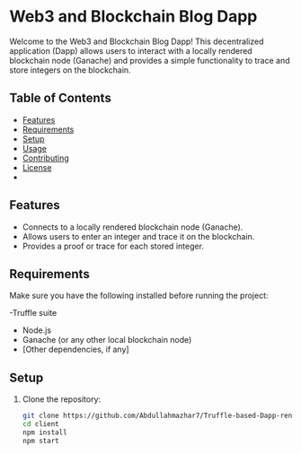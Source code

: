 # Web3 and Blockchain Blog Dapp

Welcome to the Web3 and Blockchain Blog Dapp! This decentralized application (Dapp) allows users to interact with a locally rendered blockchain node (Ganache) and provides a simple functionality to trace and store integers on the blockchain.

## Table of Contents
- [Features](#features)
- [Requirements](#requirements)
- [Setup](#setup)
- [Usage](#usage)
- [Contributing](#contributing)
- [License](#license)
- 
## Features
- Connects to a locally rendered blockchain node (Ganache).
- Allows users to enter an integer and trace it on the blockchain.
- Provides a proof or trace for each stored integer.

## Requirements
Make sure you have the following installed before running the project:

-Truffle suite
- Node.js
- Ganache (or any other local blockchain node)
- [Other dependencies, if any]

## Setup
1. Clone the repository:
   ```bash
   git clone https://github.com/Abdullahmazhar7/Truffle-based-Dapp-rendered-on-Ganache
   cd client
   npm install
   npm start 

   


   
